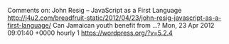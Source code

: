 Comments on: John Resig – JavaScript as a First Language http://j4u2.com/breadfruit-static/2012/04/23/john-resig-javascript-as-a-first-language/ Can Jamaican youth benefit from ...? Mon, 23 Apr 2012 09:01:40 +0000  hourly   1  https://wordpress.org/?v=5.2.4